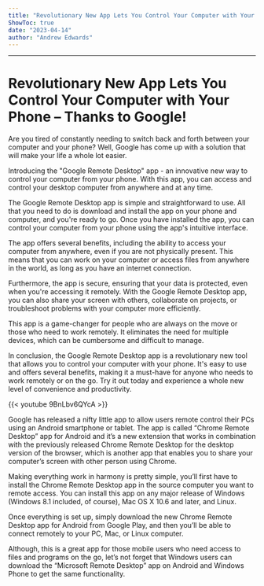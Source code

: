 ```yaml
---
title: "Revolutionary New App Lets You Control Your Computer with Your Phone – Thanks to Google!"
ShowToc: true 
date: "2023-04-14"
author: "Andrew Edwards"
---
```

*****
# Revolutionary New App Lets You Control Your Computer with Your Phone – Thanks to Google!

Are you tired of constantly needing to switch back and forth between your computer and your phone? Well, Google has come up with a solution that will make your life a whole lot easier.

Introducing the "Google Remote Desktop" app - an innovative new way to control your computer from your phone. With this app, you can access and control your desktop computer from anywhere and at any time.

The Google Remote Desktop app is simple and straightforward to use. All that you need to do is download and install the app on your phone and computer, and you're ready to go. Once you have installed the app, you can control your computer from your phone using the app's intuitive interface.

The app offers several benefits, including the ability to access your computer from anywhere, even if you are not physically present. This means that you can work on your computer or access files from anywhere in the world, as long as you have an internet connection.

Furthermore, the app is secure, ensuring that your data is protected, even when you're accessing it remotely. With the Google Remote Desktop app, you can also share your screen with others, collaborate on projects, or troubleshoot problems with your computer more efficiently.

This app is a game-changer for people who are always on the move or those who need to work remotely. It eliminates the need for multiple devices, which can be cumbersome and difficult to manage.

In conclusion, the Google Remote Desktop app is a revolutionary new tool that allows you to control your computer with your phone. It's easy to use and offers several benefits, making it a must-have for anyone who needs to work remotely or on the go. Try it out today and experience a whole new level of convenience and productivity.

{{< youtube 9BnLbv6QYcA >}} 



Google has released a nifty little app to allow users remote control their PCs using an Android smartphone or tablet. The app is called “Chrome Remote Desktop” app for Android and it’s a new extension that works in combination with the previously released Chrome Remote Desktop for the desktop version of the browser, which is another app that enables you to share your computer’s screen with other person using Chrome.
 
Making everything work in harmony is pretty simple, you’ll first have to install the Chrome Remote Desktop app in the source computer you want to remote access. You can install this app on any major release of Windows (Windows 8.1 included, of course), Mac OS X 10.6 and later, and Linux.
 
Once everything is set up, simply download the new Chrome Remote Desktop app for Android from Google Play, and then you’ll be able to connect remotely to your PC, Mac, or Linux computer.
 
Although, this is a great app for those mobile users who need access to files and programs on the go, let’s not forget that Windows users can download the “Microsoft Remote Desktop” app on Android and Windows Phone to get the same functionality.





